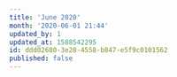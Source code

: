 ```yaml
---
title: 'June 2020'
month: '2020-06-01 21:44'
updated_by: 1
updated_at: 1588542295
id: ddd02680-3e28-4558-b847-e5f9c0101562
published: false
---
```

